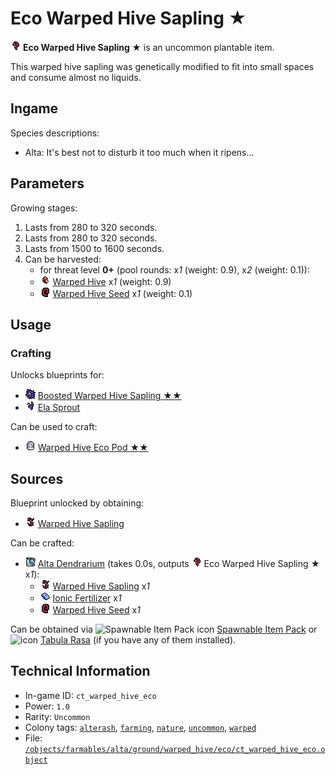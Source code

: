 # Eco Warped Hive Sapling ★

<img src="https://raw.githubusercontent.com/Ceterai/Enternia/main/objects/farmables/alta/ground/warped_hive/eco/icon.png" alt="Eco Warped Hive Sapling ★ icon" loading="lazy" width="auto" height="16px"/> **Eco Warped Hive Sapling ★** is an uncommon plantable item.

This warped hive sapling was genetically modified to fit into small spaces and consume almost no liquids.

## Ingame

Species descriptions:

- Alta: It's best not to disturb it too much when it ripens...

## Parameters

Growing stages:

1. Lasts from 280 to 320 seconds.
2. Lasts from 280 to 320 seconds.
3. Lasts from 1500 to 1600 seconds.
4. Can be harvested:
   - for threat level **0+** (pool rounds: x*1* (weight: 0.9), x*2* (weight: 0.1)):
   - <img src="https://raw.githubusercontent.com/Ceterai/Enternia/main/items/throwables/ct_warped_hive.png" alt="Warped Hive icon" loading="lazy" width="auto" height="16px"/> [Warped Hive](https://ceterai.github.io/MyEnternia/Wiki/WarpedHive) x*1* (weight: 0.9)
   - <img src="https://raw.githubusercontent.com/Ceterai/Enternia/main/objects/farmables/alta/ground/warped_hive/icon.png" alt="Warped Hive Seed icon" loading="lazy" width="auto" height="16px"/> [Warped Hive Seed](https://ceterai.github.io/MyEnternia/Wiki/WarpedHiveSeed) x*1* (weight: 0.1)

## Usage

### Crafting

Unlocks blueprints for:

- <img src="https://raw.githubusercontent.com/Ceterai/Enternia/main/objects/farmables/alta/ground/warped_hive/boosted/icon.png" alt="Boosted Warped Hive Sapling ★★ icon" loading="lazy" width="auto" height="16px"/> [Boosted Warped Hive Sapling ★★](https://ceterai.github.io/MyEnternia/Wiki/BoostedWarpedHiveSapling)
- <img src="https://raw.githubusercontent.com/Ceterai/Enternia/main/objects/farmables/alta/liquid/ela/icon.png" alt="Ela Sprout icon" loading="lazy" width="auto" height="16px"/> [Ela Sprout](https://ceterai.github.io/MyEnternia/Wiki/ElaSprout)

Can be used to craft:

- <img src="https://raw.githubusercontent.com/Ceterai/Enternia/main/objects/farmables/alta/ground/warped_hive/pod/icon.png" alt="Warped Hive Eco Pod ★★ icon" loading="lazy" width="auto" height="16px"/> [Warped Hive Eco Pod ★★](https://ceterai.github.io/MyEnternia/Wiki/WarpedHiveEcoPod)

## Sources

Blueprint unlocked by obtaining:

- <img src="https://raw.githubusercontent.com/Ceterai/Enternia/main/objects/farmables/alta/ground/warped_hive/sapling/icon.png" alt="Warped Hive Sapling icon" loading="lazy" width="auto" height="16px"/> [Warped Hive Sapling](https://ceterai.github.io/MyEnternia/Wiki/WarpedHiveSapling)

Can be crafted:

- ![ ](https://raw.githubusercontent.com/Ceterai/Enternia/main/objects/alta/crafting/dendrarium/icon.png) [Alta Dendrarium](https://ceterai.github.io/MyEnternia/Wiki/AltaDendrarium) (takes 0.0s, outputs <img src="https://raw.githubusercontent.com/Ceterai/Enternia/main/objects/farmables/alta/ground/warped_hive/eco/icon.png" alt="Eco Warped Hive Sapling ★ icon" loading="lazy" width="auto" height="16px"/> Eco Warped Hive Sapling ★ x*1*):
  - <img src="https://raw.githubusercontent.com/Ceterai/Enternia/main/objects/farmables/alta/ground/warped_hive/sapling/icon.png" alt="Warped Hive Sapling icon" loading="lazy" width="auto" height="16px"/> [Warped Hive Sapling](https://ceterai.github.io/MyEnternia/Wiki/WarpedHiveSapling) x*1*
  - <img src="https://raw.githubusercontent.com/Ceterai/Enternia/main/items/active/alta/tools/fertilize/ct_ionic_fertilizer.png" alt="Ionic Fertilizer icon" loading="lazy" width="auto" height="16px"/> [Ionic Fertilizer](https://ceterai.github.io/MyEnternia/Wiki/IonicFertilizer) x*1*
  - <img src="https://raw.githubusercontent.com/Ceterai/Enternia/main/objects/farmables/alta/ground/warped_hive/icon.png" alt="Warped Hive Seed icon" loading="lazy" width="auto" height="16px"/> [Warped Hive Seed](https://ceterai.github.io/MyEnternia/Wiki/WarpedHiveSeed) x*1*

Can be obtained via <img src="https://raw.githubusercontent.com/Silverfeelin/Starbound-SpawnableItemPack/master/interface/sip/iconSmall.png" alt="Spawnable Item Pack icon" width="18" height="14"/> [Spawnable Item Pack](https://steamcommunity.com/sharedfiles/filedetails/?id=733665104) or <img src="https://steamuserimages-a.akamaihd.net/ugc/263843960696222713/3EC9A7C005541F7D577EBCB8C5736B4EFC9973D6/" alt="icon" width="8" height="12"/> [Tabula Rasa](https://community.playstarbound.com/resources/the-tabula-rasa.3222/) (if you have any of them installed).

## Technical Information

- In-game ID: `ct_warped_hive_eco`
- Power: `1.0`
- Rarity: `Uncommon`
- Colony tags: [`alterash`](https://ceterai.github.io/MyEnternia/Wiki/Tags/Alterash), [`farming`](https://ceterai.github.io/MyEnternia/Wiki/Tags/Farming), [`nature`](https://ceterai.github.io/MyEnternia/Wiki/Tags/Nature), [`uncommon`](https://ceterai.github.io/MyEnternia/Wiki/Tags/Uncommon), [`warped`](https://ceterai.github.io/MyEnternia/Wiki/Tags/Warped)
- File: [`/objects/farmables/alta/ground/warped_hive/eco/ct_warped_hive_eco.object`](https://github.com/Ceterai/Enternia/blob/main/objects/farmables/alta/ground/warped_hive/eco/ct_warped_hive_eco.object)
